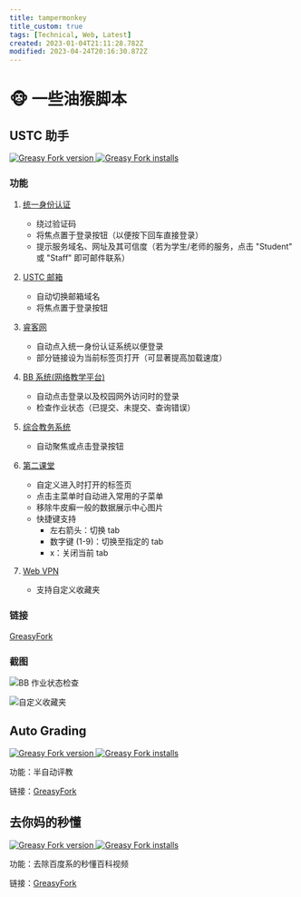 ```yaml
---
title: tampermonkey
title_custom: true
tags: [Technical, Web, Latest]
created: 2023-01-04T21:11:28.782Z
modified: 2023-04-24T20:16:30.872Z
---
```


# 🐵 一些油猴脚本

## USTC 助手

[![Greasy Fork version](https://img.shields.io/greasyfork/v/453530) ![Greasy Fork installs](https://img.shields.io/greasyfork/dt/453530)](https://greasyfork.org/zh-CN/scripts/453530)

### 功能

1. [统一身份认证](https://passport.ustc.edu.cn/)
    - 绕过验证码
    - 将焦点置于登录按钮（以便按下回车直接登录）
    - 提示服务域名、网址及其可信度（若为学生/老师的服务，点击 "Student" 或 "Staff" 即可邮件联系）

2. [USTC 邮箱](https://mail.ustc.edu.cn/)
    - 自动切换邮箱域名
    - 将焦点置于登录按钮

3. [睿客网](https://rec.ustc.edu.cn/)
    - 自动点入统一身份认证系统以便登录
    - 部分链接设为当前标签页打开（可显著提高加载速度）

4. [BB 系统(网络教学平台)](https://www.bb.ustc.edu.cn/)
    - 自动点击登录以及校园网外访问时的登录
    - 检查作业状态（已提交、未提交、查询错误）

5. [综合教务系统](https://jw.ustc.edu.cn)
    - 自动聚焦或点击登录按钮

6. [第二课堂](https://young.ustc.edu.cn/login/)
    - 自定义进入时打开的标签页
    - 点击主菜单时自动进入常用的子菜单
    - 移除牛皮癣一般的数据展示中心图片
    - 快捷键支持
        - 左右箭头：切换 tab
        - 数字键 (1-9)：切换至指定的 tab
        - x：关闭当前 tab

7. [Web VPN](https://wvpn.ustc.edu.cn/)
    - 支持自定义收藏夹

### 链接

[GreasyFork](https://greasyfork.org/zh-CN/scripts/453530-ustc-helper)

### 截图

![BB 作业状态检查](@attachment/bb.png)

![自定义收藏夹](@attachment/wvpn.jpg)

## Auto Grading

[![Greasy Fork version](https://img.shields.io/greasyfork/v/457282) ![Greasy Fork installs](https://img.shields.io/greasyfork/dt/457282)](https://greasyfork.org/zh-CN/scripts/457282)

功能：半自动评教

链接：[GreasyFork](https://greasyfork.org/zh-CN/scripts/457282-auto-grading)

## 去你妈的秒懂

[![Greasy Fork version](https://img.shields.io/greasyfork/v/430869) ![Greasy Fork installs](https://img.shields.io/greasyfork/dt/430869)](https://greasyfork.org/zh-CN/scripts/430869)

功能：去除百度系的秒懂百科视频

链接：[GreasyFork](https://greasyfork.org/zh-CN/scripts/430869-%E5%8E%BB%E4%BD%A0%E5%A6%88%E7%9A%84%E7%A7%92%E6%87%82)